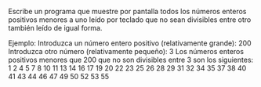 Escribe un programa que muestre por pantalla todos los números enteros positivos menores a uno leído
por teclado que no sean divisibles entre otro también leído de igual forma.

Ejemplo:
Introduzca un número entero positivo (relativamente grande): 200
Introduzca otro número (relativamente pequeño): 3
Los números enteros positivos menores que 200 que no son divisibles entre 3 son los siguientes:
1 2 4 5 7 8 10 11 13 14 16 17 19 20 22 23 25 26 28 29 31 32 34 35 37 38 40 41 43 44 46 47 49 50 52 53 55
